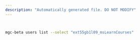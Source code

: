 ```yaml
---
description: "Automatically generated file. DO NOT MODIFY"
---
```


```bash


mgc-beta users list --select "ext55gb1l09_msLearnCourses"

```